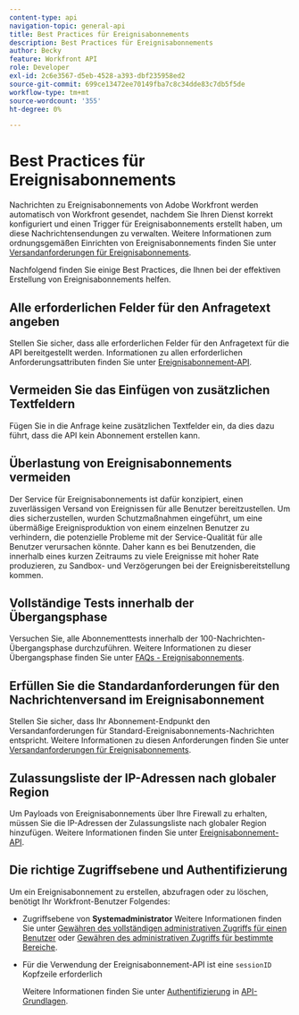 ```yaml
---
content-type: api
navigation-topic: general-api
title: Best Practices für Ereignisabonnements
description: Best Practices für Ereignisabonnements
author: Becky
feature: Workfront API
role: Developer
exl-id: 2c6e3567-d5eb-4528-a393-dbf235958ed2
source-git-commit: 699ce13472ee70149fba7c8c34dde83c7db5f5de
workflow-type: tm+mt
source-wordcount: '355'
ht-degree: 0%

---
```



# Best Practices für Ereignisabonnements

Nachrichten zu Ereignisabonnements von Adobe Workfront werden automatisch von Workfront gesendet, nachdem Sie Ihren Dienst korrekt konfiguriert und einen Trigger für Ereignisabonnements erstellt haben, um diese Nachrichtensendungen zu verwalten. Weitere Informationen zum ordnungsgemäßen Einrichten von Ereignisabonnements finden Sie unter [Versandanforderungen für Ereignisabonnements](../../wf-api/general/setup-event-sub-endpoint.md).


Nachfolgend finden Sie einige Best Practices, die Ihnen bei der effektiven Erstellung von Ereignisabonnements helfen.

## Alle erforderlichen Felder für den Anfragetext angeben

Stellen Sie sicher, dass alle erforderlichen Felder für den Anfragetext für die API bereitgestellt werden. Informationen zu allen erforderlichen Anforderungsattributen finden Sie unter [Ereignisabonnement-API](../../wf-api/general/event-subs-api.md).

## Vermeiden Sie das Einfügen von zusätzlichen Textfeldern

Fügen Sie in die Anfrage keine zusätzlichen Textfelder ein, da dies dazu führt, dass die API kein Abonnement erstellen kann.

## Überlastung von Ereignisabonnements vermeiden

Der Service für Ereignisabonnements ist dafür konzipiert, einen zuverlässigen Versand von Ereignissen für alle Benutzer bereitzustellen. Um dies sicherzustellen, wurden Schutzmaßnahmen eingeführt, um eine übermäßige Ereignisproduktion von einem einzelnen Benutzer zu verhindern, die potenzielle Probleme mit der Service-Qualität für alle Benutzer verursachen könnte. Daher kann es bei Benutzenden, die innerhalb eines kurzen Zeitraums zu viele Ereignisse mit hoher Rate produzieren, zu Sandbox- und Verzögerungen bei der Ereignisbereitstellung kommen.

## Vollständige Tests innerhalb der Übergangsphase

Versuchen Sie, alle Abonnementtests innerhalb der 100-Nachrichten-Übergangsphase durchzuführen. Weitere Informationen zu dieser Übergangsphase finden Sie unter [FAQs - Ereignisabonnements](../../wf-api/general/event-subs-faq.md).

## Erfüllen Sie die Standardanforderungen für den Nachrichtenversand im Ereignisabonnement

Stellen Sie sicher, dass Ihr Abonnement-Endpunkt den Versandanforderungen für Standard-Ereignisabonnements-Nachrichten entspricht. Weitere Informationen zu diesen Anforderungen finden Sie unter [Versandanforderungen für Ereignisabonnements](../../wf-api/general/setup-event-sub-endpoint.md).

## Zulassungsliste der IP-Adressen nach globaler Region

Um Payloads von Ereignisabonnements über Ihre Firewall zu erhalten, müssen Sie die IP-Adressen der Zulassungsliste nach globaler Region hinzufügen. Weitere Informationen finden Sie unter [Ereignisabonnement-API](../../wf-api/general/event-subs-api.md).

## Die richtige Zugriffsebene und Authentifizierung

Um ein Ereignisabonnement zu erstellen, abzufragen oder zu löschen, benötigt Ihr Workfront-Benutzer Folgendes:

* Zugriffsebene von **Systemadministrator**
Weitere Informationen finden Sie unter [Gewähren des vollständigen administrativen Zugriffs für einen Benutzer](../../administration-and-setup/add-users/configure-and-grant-access/grant-a-user-full-administrative-access.md) oder [Gewähren des administrativen Zugriffs für bestimmte Bereiche](../../administration-and-setup/add-users/configure-and-grant-access/grant-users-admin-access-certain-areas.md).

* Für die Verwendung der Ereignisabonnement-API ist eine `sessionID` Kopfzeile erforderlich

  Weitere Informationen finden Sie unter [Authentifizierung](api-basics.md#authentication) in [API-Grundlagen](api-basics.md).
